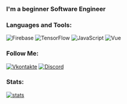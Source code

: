 ### I'm a beginner Software Engineer

### Languages and Tools:
![Firebase](https://img.shields.io/badge/-Firebase-090909?style=for-the-badge&logo=firebase&logoColor=F8C52C)
![TensorFlow](https://img.shields.io/badge/-TensorFlow-090909?style=for-the-badge&logo=tensorflow&logoColor=F88C00)
![JavaScript](https://img.shields.io/badge/-JavaScript-090909?style=for-the-badge&logo=JavaScript&logoColor=E9D54D)
![Vue](https://img.shields.io/badge/-Vue-090909?style=for-the-badge&logo=Vue&logoColor=00FF00)

### Follow Me:
[![Vkontakte](https://img.shields.io/badge/-Vkontakte-090909?style=for-the-badge&logo=Vk&logoColor=4F7DB3)](https://vk.com/vinkyv)
[![Discord](https://img.shields.io/badge/-Discord-090909?style=for-the-badge&logo=Discord&logoColor=1195F5)](https://discord.gg/mbYDZsJs6e)

### Stats:
[![stats](https://github-readme-stats.vercel.app/api?username=VinkyV&show_icons=true&count_private=true)](http://l4t2.cf/)
